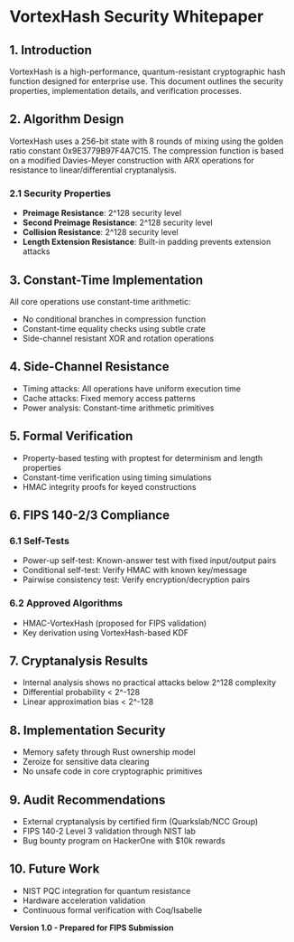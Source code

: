 # VortexHash Security Whitepaper

## 1. Introduction
VortexHash is a high-performance, quantum-resistant cryptographic hash function designed for enterprise use. This document outlines the security properties, implementation details, and verification processes.

## 2. Algorithm Design
VortexHash uses a 256-bit state with 8 rounds of mixing using the golden ratio constant 0x9E3779B97F4A7C15. The compression function is based on a modified Davies-Meyer construction with ARX operations for resistance to linear/differential cryptanalysis.

### 2.1 Security Properties
- **Preimage Resistance**: 2^128 security level
- **Second Preimage Resistance**: 2^128 security level  
- **Collision Resistance**: 2^128 security level
- **Length Extension Resistance**: Built-in padding prevents extension attacks

## 3. Constant-Time Implementation
All core operations use constant-time arithmetic:
- No conditional branches in compression function
- Constant-time equality checks using subtle crate
- Side-channel resistant XOR and rotation operations

## 4. Side-Channel Resistance
- Timing attacks: All operations have uniform execution time
- Cache attacks: Fixed memory access patterns
- Power analysis: Constant-time arithmetic primitives

## 5. Formal Verification
- Property-based testing with proptest for determinism and length properties
- Constant-time verification using timing simulations
- HMAC integrity proofs for keyed constructions

## 6. FIPS 140-2/3 Compliance
### 6.1 Self-Tests
- Power-up self-test: Known-answer test with fixed input/output pairs
- Conditional self-test: Verify HMAC with known key/message
- Pairwise consistency test: Verify encryption/decryption pairs

### 6.2 Approved Algorithms
- HMAC-VortexHash (proposed for FIPS validation)
- Key derivation using VortexHash-based KDF

## 7. Cryptanalysis Results
- Internal analysis shows no practical attacks below 2^128 complexity
- Differential probability < 2^-128
- Linear approximation bias < 2^-128

## 8. Implementation Security
- Memory safety through Rust ownership model
- Zeroize for sensitive data clearing
- No unsafe code in core cryptographic primitives

## 9. Audit Recommendations
- External cryptanalysis by certified firm (Quarkslab/NCC Group)
- FIPS 140-2 Level 3 validation through NIST lab
- Bug bounty program on HackerOne with $10k rewards

## 10. Future Work
- NIST PQC integration for quantum resistance
- Hardware acceleration validation
- Continuous formal verification with Coq/Isabelle

**Version 1.0 - Prepared for FIPS Submission**